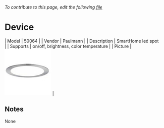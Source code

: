 
*To contribute to this page, edit the following
[file](https://github.com/Koenkk/zigbee2mqtt.io/blob/master/docgen/device_page_notes.js)*

# Device

| Model | 50064  |
| Vendor  | Paulmann  |
| Description | SmartHome led spot |
| Supports | on/off, brightness, color temperature |
| Picture | ![../images/devices/50064.jpg](../images/devices/50064.jpg) |

## Notes

None
